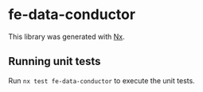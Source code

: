 # fe-data-conductor

This library was generated with [Nx](https://nx.dev).

## Running unit tests

Run `nx test fe-data-conductor` to execute the unit tests.
